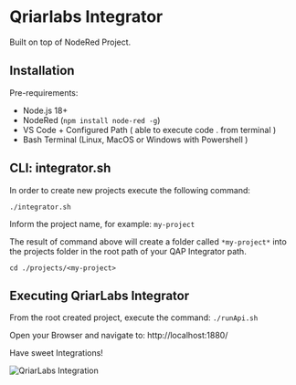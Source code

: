# Qriarlabs Integrator

Built on top of NodeRed Project.

## Installation

Pre-requirements:

* Node.js 18+
* NodeRed (```npm install node-red -g```)
* VS Code + Configured Path ( able to execute code . from terminal )
* Bash Terminal (Linux, MacOS or Windows with Powershell )

## CLI: integrator.sh 

In order to create new projects execute the following command: 

```./integrator.sh```

Inform the project name, for example: ```my-project```

The result of command above will create a folder called ```*my-project*``` into the projects folder in the root path of your QAP Integrator path.

```cd ./projects/<my-project> ```

## Executing QriarLabs Integrator

From the root created project, execute the command: ```./runApi.sh```

Open your Browser and navigate to: http://localhost:1880/

Have sweet Integrations!

![QriarLabs Integration](https://github.com/qriar-labs/qriarlabs-integrator/blob/b20d31da585807412bdbb93b45ea6effc5bbd27c/base/clean/static/screenshot.png?raw=true)
